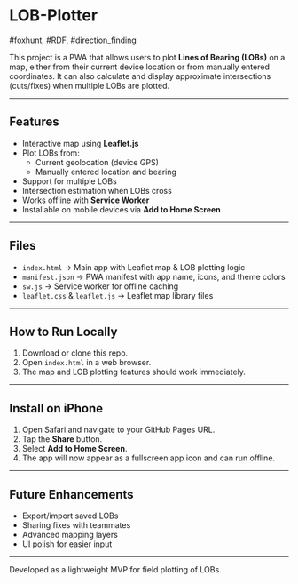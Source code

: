 # LOB-Plotter
#foxhunt, #RDF, #direction_finding

This project is a PWA that allows users to plot **Lines of Bearing (LOBs)** on a map, either from their current device location or from manually entered coordinates. It can also calculate and display approximate intersections (cuts/fixes) when multiple LOBs are plotted.

---

## Features
- Interactive map using **Leaflet.js**
- Plot LOBs from:
  - Current geolocation (device GPS)
  - Manually entered location and bearing
- Support for multiple LOBs
- Intersection estimation when LOBs cross
- Works offline with **Service Worker**
- Installable on mobile devices via **Add to Home Screen**

---

## Files
- `index.html` → Main app with Leaflet map & LOB plotting logic
- `manifest.json` → PWA manifest with app name, icons, and theme colors
- `sw.js` → Service worker for offline caching
- `leaflet.css` & `leaflet.js` → Leaflet map library files

---

## How to Run Locally
1. Download or clone this repo.
2. Open `index.html` in a web browser.
3. The map and LOB plotting features should work immediately.

---

## Install on iPhone
1. Open Safari and navigate to your GitHub Pages URL.
2. Tap the **Share** button.
3. Select **Add to Home Screen**.
4. The app will now appear as a fullscreen app icon and can run offline.

---

## Future Enhancements
- Export/import saved LOBs
- Sharing fixes with teammates
- Advanced mapping layers
- UI polish for easier input

---

Developed as a lightweight MVP for field plotting of LOBs.
